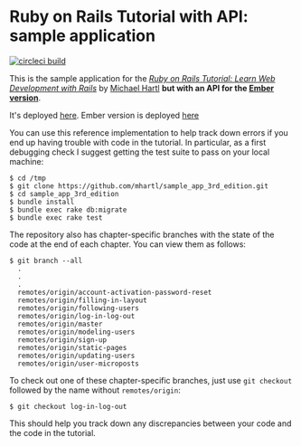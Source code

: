 # Ruby on Rails Tutorial with API: sample application

[![circleci build](https://circleci.com/gh/vasilakisfil/rails_tutorial_api.svg?style=shield&circle-token=b3c068bc50b4672f403bbebe0c8dc4152cc275c4)](https://circleci.com/gh/vasilakisfil/rails_tutorial_api)

This is the sample application for the
[*Ruby on Rails Tutorial:
Learn Web Development with Rails*](http://www.railstutorial.org/)
by [Michael Hartl](http://www.michaelhartl.com/) **but with an API for the [Ember version](https://github.com/vasilakisfil/rails_tutorial_ember)**.

It's deployed [here](https://rails-tutorial-api.herokuapp.com/).
Ember version is deployed [here](https://ember-on-rails-tutorial.herokuapp.com)

You can use this reference implementation to help track down errors if you end up having trouble with code in the tutorial.
In particular, as a first debugging check I suggest getting the test suite to pass on your local machine:

```
$ cd /tmp
$ git clone https://github.com/mhartl/sample_app_3rd_edition.git
$ cd sample_app_3rd_edition
$ bundle install
$ bundle exec rake db:migrate
$ bundle exec rake test
```

The repository also has chapter-specific branches with the state of the code at the end of each chapter. You can view them as follows:

```
$ git branch --all
  .
  .
  .
  remotes/origin/account-activation-password-reset
  remotes/origin/filling-in-layout
  remotes/origin/following-users
  remotes/origin/log-in-log-out
  remotes/origin/master
  remotes/origin/modeling-users
  remotes/origin/sign-up
  remotes/origin/static-pages
  remotes/origin/updating-users
  remotes/origin/user-microposts
```

To check out one of these chapter-specific branches, just use `git checkout` followed by the name without `remotes/origin`:

```
$ git checkout log-in-log-out
```

This should help you track down any discrepancies between your code and the code in the tutorial.
